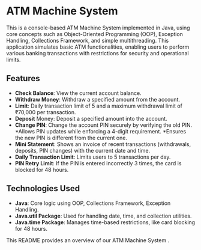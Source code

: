 # ATM Machine System #

This is a console-based ATM Machine System implemented in Java, using core concepts such as Object-Oriented Programming (OOP), Exception Handling, Collections Framework, and simple multithreading. This application simulates basic ATM functionalities, enabling users to perform various banking transactions with restrictions for security and operational limits.

## Features ##

* **Check Balance**: View the current account balance.
* **Withdraw Money**: Withdraw a specified amount from the account.
* **Limit**: Daily transaction limit of 5 and a maximum withdrawal limit of ₹70,000 per transaction.
* **Deposit** Money: Deposit a specified amount into the account.
* **Change PIN**: Change the account PIN securely by verifying the old PIN. <br/>
              *Allows PIN updates while enforcing a 4-digit requirement.
              *Ensures the new PIN is different from the current one.
* **Mini Statement**: Shows an invoice of recent transactions (withdrawals, deposits, PIN changes) with the current date and time.
* **Daily Transaction Limit**: Limits users to 5 transactions per day.
* **PIN Retry Limit**: If the PIN is entered incorrectly 3 times, the card is blocked for 48 hours.


## Technologies Used ##

* **Java**: Core logic using OOP, Collections Framework, Exception Handling.
* **Java.util Package**: Used for handling date, time, and collection utilities.
* **Java.time Package**: Manages time-based restrictions, like card blocking for 48 hours.

This README provides an overview of our ATM Machine System .
